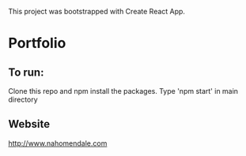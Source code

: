 This project was bootstrapped with Create React App.

# Portfolio

## To run:
Clone this repo and npm install the packages.
Type 'npm start' in main directory

## Website
http://www.nahomendale.com
